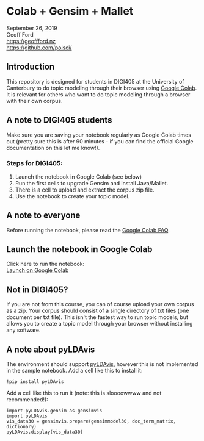 # Colab + Gensim + Mallet

September 26, 2019  
Geoff Ford  
https://geoffford.nz  
https://github.com/polsci/  

## Introduction

This repository is designed for students in DIGI405 at the University of Canterbury to do topic modeling through their browser using [Google Colab](https://colab.research.google.com/). It is relevant for others who want to do topic modeling through a browser with their own corpus.

## A note to DIGI405 students

Make sure you are saving your notebook regularly as Google Colab times out (pretty sure this is after 90 minutes - if you can find the official Google documentation on this let me know!).

### Steps for DIGI405:

1. Launch the notebook in Google Colab (see below)
2. Run the first cells to upgrade Gensim and install Java/Mallet.
3. There is a cell to upload and extract the corpus zip file.  
4. Use the notebook to create your topic model.  

## A note to everyone

Before running the notebook, please read the [Google Colab FAQ](https://research.google.com/colaboratory/faq.html).

## Launch the notebook in Google Colab

Click here to run the notebook:  
[Launch on Google Colab](https://colab.research.google.com/github/polsci/colab-gensim-mallet/blob/master/topic-modeling-with-colab-gensim-mallet.ipynb)

## Not in DIGI405?

If you are not from this course, you can of course upload your own corpus as a zip. Your corpus should consist of a single directory of txt files (one document per txt file). This isn't the fastest way to run topic models, but allows you to create a topic model through your browser without installing any software.

## A note about pyLDAvis

The environment should support [pyLDAvis](https://github.com/bmabey/pyLDAvis), however this is not implemented in the sample notebook. Add a cell like this to install it:  
```
!pip install pyLDAvis
```
Add a cell like this to run it (note: this is sloooowwww and not recommended!):  
```
import pyLDAvis.gensim as gensimvis
import pyLDAvis
vis_data30 = gensimvis.prepare(gensimmodel30, doc_term_matrix, dictionary)
pyLDAvis.display(vis_data30)
```
